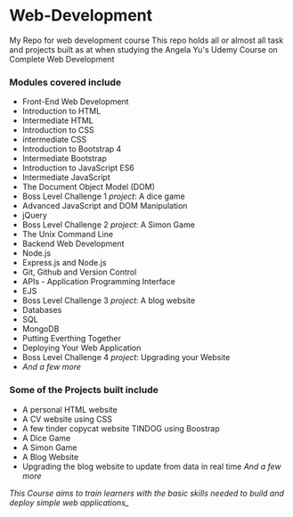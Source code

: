 # Web-Development
My Repo for web development course
This repo holds all or almost all task and projects built as at when studying the Angela Yu's Udemy Course on Complete
Web Development

### Modules covered include
* Front-End Web Development
* Introduction to HTML
* Intermediate HTML
* Introduction to CSS
* intermediate CSS
* Introduction to Bootstrap 4
* Intermediate Bootstrap
* Introduction to JavaScript ES6
* Intermediate JavaScript
* The Document Object Model (DOM)
* Boss Level Challenge 1 _project_: A dice game
* Advanced JavaScript and DOM Manipulation
* jQuery
* Boss Level Challenge 2 _project_: A Simon Game
* The Unix Command Line
* Backend Web Development
* Node.js
* Express.js and Node.js
* Git, Github and Version Control
* APIs - Application Programming Interface
* EJS
* Boss Level Challenge 3 _project_: A blog website
* Databases
* SQL
* MongoDB
* Putting Everthing Together
* Deploying Your Web Application
* Boss Level Challenge 4 _project_: Upgrading your Website
* *_And a few more_*

### Some of the Projects built include
* A personal HTML website
* A CV website using CSS
* A few tinder copycat website TINDOG using Boostrap
* A Dice Game
* A Simon Game
* A Blog Website
* Upgrading the blog website to update from data in real time
*_And a few more_*

*This Course aims to train learners with the basic skills needed to build and deploy simple web applications_*
